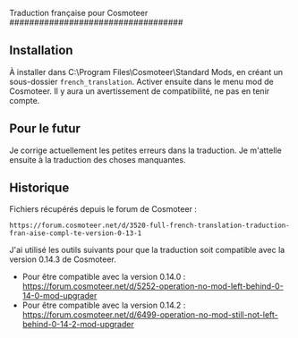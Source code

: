 Traduction française pour Cosmoteer
###################################


Installation
------------

À installer dans C:\Program Files\Cosmoteer\Standard Mods\, en créant un sous-dossier `french_translation`.
Activer ensuite dans le menu mod de Cosmoteer. Il y aura un avertissement de compatibilité, ne pas en tenir compte.


Pour le futur
-------------

Je corrige actuellement les petites erreurs dans la traduction.
Je m'attelle ensuite à la traduction des choses manquantes.


Historique
----------

Fichiers récupérés depuis le forum de Cosmoteer :
    
    https://forum.cosmoteer.net/d/3520-full-french-translation-traduction-fran-aise-compl-te-version-0-13-1

J'ai utilisé les outils suivants pour que la traduction soit compatible avec la version 0.14.3 de Cosmoteer.
    
* Pour être compatible avec la version 0.14.0 : https://forum.cosmoteer.net/d/5252-operation-no-mod-left-behind-0-14-0-mod-upgrader
* Pour être compatible avec la version 0.14.2 : https://forum.cosmoteer.net/d/6499-operation-no-mod-still-not-left-behind-0-14-2-mod-upgrader
